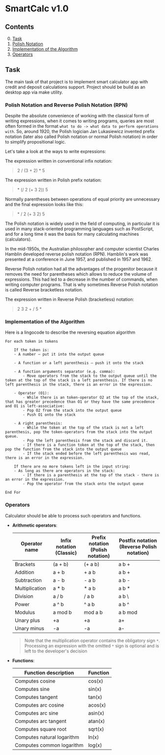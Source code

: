 # SmartCalc v1.0

## Contents
0. [Task](#task)
1. [Polish Notation](#polish-notation-and-reverse-polish-notation)
2. [Implementation of the Algorithm](#implementation-of-the-algorithm)
3. [Operators](#operators)

## Task
The main task of that project is to implement smart calculator app with credit and deposit calculations support. Project should be build as an desktop app via make utility.

### Polish Notation and Reverse Polish Notation (RPN)

Despite the absolute convenience of working with the classical form of writing expressions, when it comes to writing programs, queries are most often formed in the format `what to do -> what data to perform operations with`. So, around 1920, the Polish logician Jan Lukasiewicz invented  prefix notation (later also called Polish notation or normal Polish notation) in order to simplify propositional logic.

Let's take a look at the ways to write expressions:

The expression written in conventional infix notation:

>2 / (3 + 2) * 5

The expression written in Polish prefix notation:

>\* (/ 2 (+ 3 2)) 5

Normally parentheses between operations of equal priority are unnecessary and the final expression looks like this:

>\* / 2 (+ 3 2) 5

The Polish notation is widely used in the field of computing, in particular it is used in many stack-oriented programming languages such as PostScript, and for a long time it was the basis for many calculating machines (calculators).

In the mid-1950s, the Australian philosopher and computer scientist Charles Hamblin developed reverse polish notation (RPN). Hamblin's work was presented at a conference in June 1957, and published in 1957 and 1962.

Reverse Polish notation had all the advantages of the progenitor because it removes the need for parentheses which allows to reduce the volume of expressions. This had led to a decrease in the number of commands, when writing computer programs. That is why sometimes Reverse Polish notation is called Reverse bracketless notation.

The expression written in Reverse Polish (bracketless) notation:

> 2 3 2 + / 5 *

### Implementation of the Algorithm

Here is a lingocode to describe the reversing equation algorithm

```
For each token in tokens

    If the token is:
    - A number – put it into the output queue

    - A function or a left parenthesis – push it onto the stack

    - A function arguments separator (e.g. comma):
        - Move operators from the stack to the output queue until the token at the top of the stack is a left parenthesis. If there is no left parenthesis in the stack, there is an error in the expression.

    - Operator (O1):
        - While there is an token-operator O2 at the top of the stack, that has greater precedence than O1 or they have the same precedence and O1 is left-associative:
        - Pop O2 from the stack into the output queue
        - Push O1 onto the stack

    - A right parenthesis:
        - While the token at the top of the stack is not a left parenthesis, pop the token-operators from the stack into the output queue.
        - Pop the left parenthesis from the stack and discard it.
        - If there is a function token at the top of the stack, then pop the function from the stack into the output queue
        - If the stack ended before the left parenthesis was read, there is an error in the expression.

    If there are no more tokens left in the input string:
    - As long as there are operators in the stack:
        - If there is a parenthesis at the top of the stack - there is an error in the expression.
        - Pop the operator from the stack onto the output queue

End For
```

### Operators

Calculator should be able to process such operators and functions.

- **Arithmetic operators**:

    | Operator name | Infix notation <br /> (Classic) | Prefix notation <br /> (Polish notation) |  Postfix notation <br /> (Reverse Polish notation) |
    | --------- | ------ | ------ | ------ |
    | Brackets | (a + b) | (+ a b) | a b + |
    | Addition | a + b | + a b | a b + |
    | Subtraction | a - b | - a b | a b - |
    | Multiplication | a * b | * a b | a b * |
    | Division | a / b | / a b | a b \ |
    | Power | a ^ b | ^ a b | a b ^ |
    | Modulus | a mod b | mod a b | a b mod |
    | Unary plus | +a | +a | a+ |
    | Unary minus | -a | -a | a- |

    >Note that the multiplication operator contains the obligatory sign `*`. Processing an expression with the omitted `*` sign is optional and is left to the developer's decision

- **Functions**:

    | Function description | Function |
    | ------ | ------ |
    | Computes cosine | cos(x) |
    | Computes sine | sin(x) |
    | Computes tangent | tan(x) |
    | Computes arc cosine | acos(x) |
    | Computes arc sine | asin(x) |
    | Computes arc tangent | atan(x) |
    | Computes square root | sqrt(x) |
    | Computes natural logarithm | ln(x) |
    | Computes common logarithm | log(x) |
